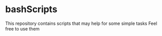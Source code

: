 # bashScripts
This repository contains scripts that may help for some simple tasks 
Feel free to use them 

